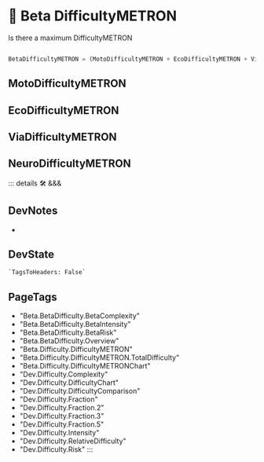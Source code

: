
# 🔷 <beta>Beta DifficultyMETRON</beta>

Is there a maximum DifficultyMETRON

```py

BetaDifficultyMETRON = (MotoDifficultyMETRON + EcoDifficultyMETRON + ViaDifficultyMETRON + NeuroDifficultyMETRON)

```

## MotoDifficultyMETRON

## EcoDifficultyMETRON

## ViaDifficultyMETRON

## NeuroDifficultyMETRON

::: details 🛠 <dev>&&&</dev>

## DevNotes

-

## DevState

```py
`TagsToHeaders: False`
```

<h2>PageTags</h2>

- "Beta.BetaDifficulty.BetaComplexity"
- "Beta.BetaDifficulty.BetaIntensity"
- "Beta.BetaDifficulty.BetaRisk"
- "Beta.BetaDifficulty.Overview"
- "Beta.Difficulty.DifficultyMETRON"
- "Beta.Difficulty.DifficultyMETRON.TotalDifficulty"
- "Beta.Difficulty.DifficultyMETRONChart"
- "Dev.Difficulty.Complexity"
- "Dev.Difficulty.DifficultyChart"
- "Dev.Difficulty.DifficultyComparison"
- "Dev.Difficulty.Fraction"
- "Dev.Difficulty.Fraction.2"
- "Dev.Difficulty.Fraction.3"
- "Dev.Difficulty.Fraction.5"
- "Dev.Difficulty.Intensity"
- "Dev.Difficulty.RelativeDifficulty"
- "Dev.Difficulty.Risk"
:::
